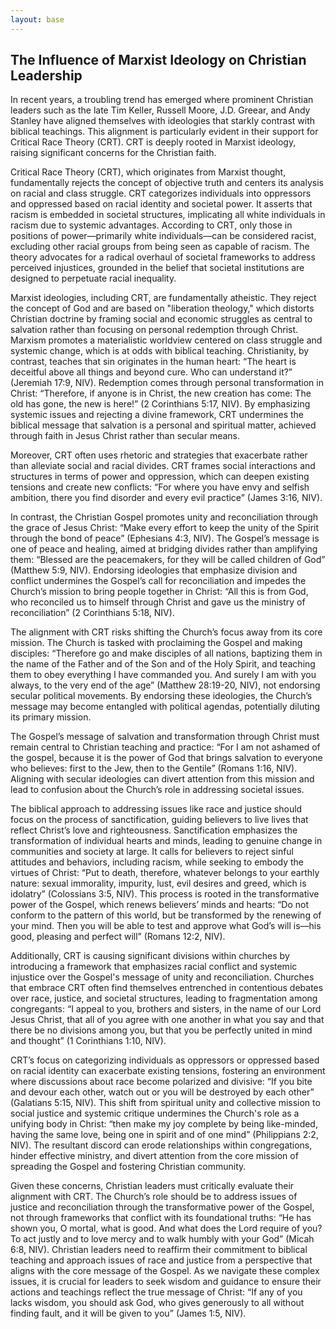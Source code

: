 ```yaml
---
layout: base
---
```


## The Influence of Marxist Ideology on Christian Leadership

In recent years, a troubling trend has emerged where prominent Christian leaders such as the late Tim Keller, Russell Moore, J.D. Greear, and Andy Stanley have aligned themselves with ideologies that starkly contrast with biblical teachings. This alignment is particularly evident in their support for Critical Race Theory (CRT). CRT is deeply rooted in Marxist ideology, raising significant concerns for the Christian faith.

Critical Race Theory (CRT), which originates from Marxist thought, fundamentally rejects the concept of objective truth and centers its analysis on racial and class struggle. CRT categorizes individuals into oppressors and oppressed based on racial identity and societal power. It asserts that racism is embedded in societal structures, implicating all white individuals in racism due to systemic advantages. According to CRT, only those in positions of power—primarily white individuals—can be considered racist, excluding other racial groups from being seen as capable of racism. The theory advocates for a radical overhaul of societal frameworks to address perceived injustices, grounded in the belief that societal institutions are designed to perpetuate racial inequality.

Marxist ideologies, including CRT, are fundamentally atheistic. They reject the concept of God and are based on "liberation theology," which distorts Christian doctrine by framing social and economic struggles as central to salvation rather than focusing on personal redemption through Christ. Marxism promotes a materialistic worldview centered on class struggle and systemic change, which is at odds with biblical teaching. Christianity, by contrast, teaches that sin originates in the human heart: “The heart is deceitful above all things and beyond cure. Who can understand it?” (Jeremiah 17:9, NIV). Redemption comes through personal transformation in Christ: “Therefore, if anyone is in Christ, the new creation has come: The old has gone, the new is here!” (2 Corinthians 5:17, NIV). By emphasizing systemic issues and rejecting a divine framework, CRT undermines the biblical message that salvation is a personal and spiritual matter, achieved through faith in Jesus Christ rather than secular means.

Moreover, CRT often uses rhetoric and strategies that exacerbate rather than alleviate social and racial divides. CRT frames social interactions and structures in terms of power and oppression, which can deepen existing tensions and create new conflicts: “For where you have envy and selfish ambition, there you find disorder and every evil practice” (James 3:16, NIV).

In contrast, the Christian Gospel promotes unity and reconciliation through the grace of Jesus Christ: “Make every effort to keep the unity of the Spirit through the bond of peace” (Ephesians 4:3, NIV). The Gospel’s message is one of peace and healing, aimed at bridging divides rather than amplifying them: “Blessed are the peacemakers, for they will be called children of God” (Matthew 5:9, NIV). Endorsing ideologies that emphasize division and conflict undermines the Gospel’s call for reconciliation and impedes the Church’s mission to bring people together in Christ: “All this is from God, who reconciled us to himself through Christ and gave us the ministry of reconciliation” (2 Corinthians 5:18, NIV).

The alignment with CRT risks shifting the Church’s focus away from its core mission. The Church is tasked with proclaiming the Gospel and making disciples: “Therefore go and make disciples of all nations, baptizing them in the name of the Father and of the Son and of the Holy Spirit, and teaching them to obey everything I have commanded you. And surely I am with you always, to the very end of the age” (Matthew 28:19-20, NIV), not endorsing secular political movements. By endorsing these ideologies, the Church’s message may become entangled with political agendas, potentially diluting its primary mission.

The Gospel’s message of salvation and transformation through Christ must remain central to Christian teaching and practice: “For I am not ashamed of the gospel, because it is the power of God that brings salvation to everyone who believes: first to the Jew, then to the Gentile” (Romans 1:16, NIV). Aligning with secular ideologies can divert attention from this mission and lead to confusion about the Church’s role in addressing societal issues.

The biblical approach to addressing issues like race and justice should focus on the process of sanctification, guiding believers to live lives that reflect Christ’s love and righteousness. Sanctification emphasizes the transformation of individual hearts and minds, leading to genuine change in communities and society at large. It calls for believers to reject sinful attitudes and behaviors, including racism, while seeking to embody the virtues of Christ: “Put to death, therefore, whatever belongs to your earthly nature: sexual immorality, impurity, lust, evil desires and greed, which is idolatry” (Colossians 3:5, NIV). This process is rooted in the transformative power of the Gospel, which renews believers’ minds and hearts: “Do not conform to the pattern of this world, but be transformed by the renewing of your mind. Then you will be able to test and approve what God’s will is—his good, pleasing and perfect will” (Romans 12:2, NIV).

Additionally, CRT is causing significant divisions within churches by introducing a framework that emphasizes racial conflict and systemic injustice over the Gospel's message of unity and reconciliation. Churches that embrace CRT often find themselves entrenched in contentious debates over race, justice, and societal structures, leading to fragmentation among congregants: “I appeal to you, brothers and sisters, in the name of our Lord Jesus Christ, that all of you agree with one another in what you say and that there be no divisions among you, but that you be perfectly united in mind and thought” (1 Corinthians 1:10, NIV). 

CRT’s focus on categorizing individuals as oppressors or oppressed based on racial identity can exacerbate existing tensions, fostering an environment where discussions about race become polarized and divisive: “If you bite and devour each other, watch out or you will be destroyed by each other” (Galatians 5:15, NIV). This shift from spiritual unity and collective mission to social justice and systemic critique undermines the Church's role as a unifying body in Christ: “then make my joy complete by being like-minded, having the same love, being one in spirit and of one mind” (Philippians 2:2, NIV). The resultant discord can erode relationships within congregations, hinder effective ministry, and divert attention from the core mission of spreading the Gospel and fostering Christian community.

Given these concerns, Christian leaders must critically evaluate their alignment with CRT. The Church’s role should be to address issues of justice and reconciliation through the transformative power of the Gospel, not through frameworks that conflict with its foundational truths: “He has shown you, O mortal, what is good. And what does the Lord require of you? To act justly and to love mercy and to walk humbly with your God” (Micah 6:8, NIV). Christian leaders need to reaffirm their commitment to biblical teaching and approach issues of race and justice from a perspective that aligns with the core message of the Gospel. As we navigate these complex issues, it is crucial for leaders to seek wisdom and guidance to ensure their actions and teachings reflect the true message of Christ: “If any of you lacks wisdom, you should ask God, who gives generously to all without finding fault, and it will be given to you” (James 1:5, NIV).